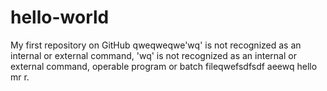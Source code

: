 # hello-world
My first repository on GitHub
qweqweqwe'wq' is not recognized as an internal or external command,
'wq' is not recognized as an internal or external command,
operable program or batch fileqwefsdfsdf aeewq
hello mr r.
